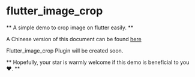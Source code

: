 # flutter_image_crop

** A simple demo to crop image on flutter easily. **

A Chinese version of this document can be found [here](https://github.com/nijiehaha/flutter_image_crop/blob/main/README_CN.md)
 
Flutter_image_crop Plugin will be created soon.

** Hopefully, your star is warmly welcome if this demo is beneficial to you ❤️. **
